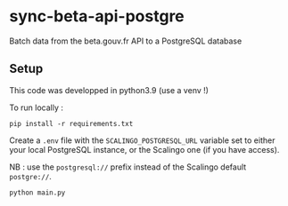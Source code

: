 # sync-beta-api-postgre
Batch data from the beta.gouv.fr API to a PostgreSQL database

## Setup

This code was developped in python3.9 (use a venv !)

To run locally :

`pip install -r requirements.txt`

Create a `.env` file with the `SCALINGO_POSTGRESQL_URL` variable set to either your local PostgreSQL instance, or the Scalingo one (if you have access).

NB : use the `postgresql://` prefix instead of the Scalingo default `postgre://`.

`python main.py`